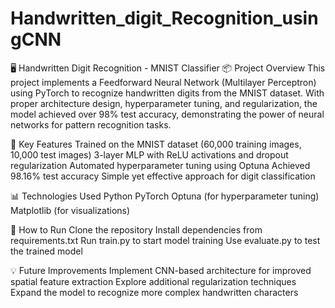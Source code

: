 # Handwritten_digit_Recognition_usingCNN

🖥️ Handwritten Digit Recognition - MNIST Classifier
📦 Project Overview
This project implements a Feedforward Neural Network (Multilayer Perceptron) using PyTorch to recognize handwritten digits from the MNIST dataset. With proper architecture design, hyperparameter tuning, and regularization, the model achieved over 98% test accuracy, demonstrating the power of neural networks for pattern recognition tasks.

🎯 Key Features
Trained on the MNIST dataset (60,000 training images, 10,000 test images)
3-layer MLP with ReLU activations and dropout regularization
Automated hyperparameter tuning using Optuna
Achieved 98.16% test accuracy
Simple yet effective approach for digit classification

📊 Technologies Used
Python
PyTorch
Optuna (for hyperparameter tuning)
Matplotlib (for visualizations)

🏁 How to Run
Clone the repository
Install dependencies from requirements.txt
Run train.py to start model training
Use evaluate.py to test the trained model

💡 Future Improvements
Implement CNN-based architecture for improved spatial feature extraction
Explore additional regularization techniques
Expand the model to recognize more complex handwritten characters


